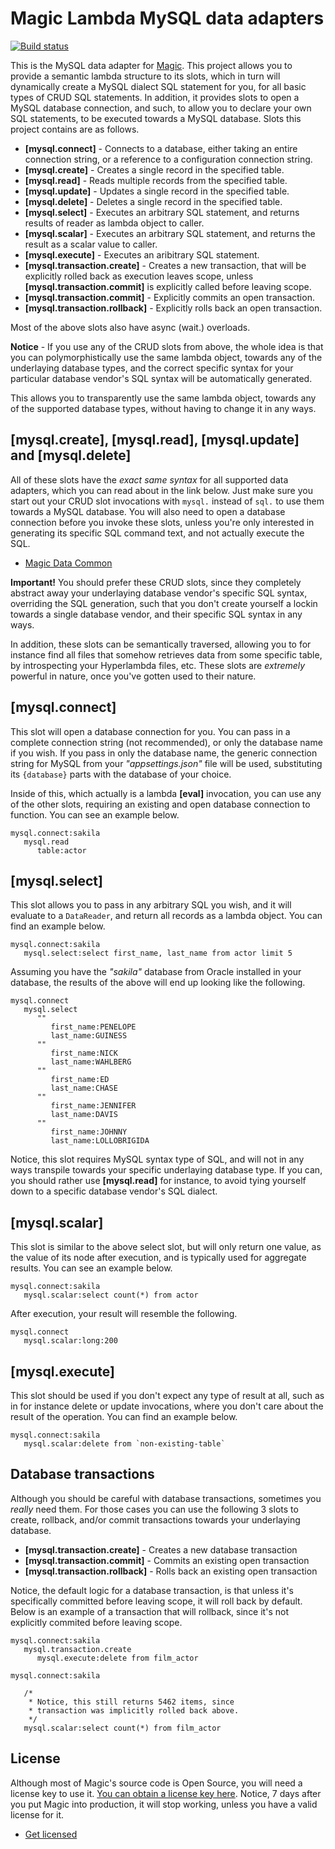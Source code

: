 
# Magic Lambda MySQL data adapters

[![Build status](https://travis-ci.org/polterguy/magic.lambda.mysql.svg?master)](https://travis-ci.org/polterguy/magic.lambda.mysql)

This is the MySQL data adapter for [Magic](https://github.com/polterguy/magic). This project allows you to provide a semantic
lambda structure to its slots, which in turn will dynamically create a MySQL dialect SQL statement for you, for all basic
types of CRUD SQL statements. In addition, it provides slots to open a MySQL database connection, and such, to allow you to
declare your own SQL statements, to be executed towards a MySQL database. Slots this project contains are as follows.

* __[mysql.connect]__ - Connects to a database, either taking an entire connection string, or a reference to a configuration connection string.
* __[mysql.create]__ - Creates a single record in the specified table.
* __[mysql.read]__ - Reads multiple records from the specified table.
* __[mysql.update]__ - Updates a single record in the specified table.
* __[mysql.delete]__ - Deletes a single record in the specified table.
* __[mysql.select]__ - Executes an arbitrary SQL statement, and returns results of reader as lambda object to caller.
* __[mysql.scalar]__ - Executes an arbitrary SQL statement, and returns the result as a scalar value to caller.
* __[mysql.execute]__ - Executes an aribitrary SQL statement.
* __[mysql.transaction.create]__ - Creates a new transaction, that will be explicitly rolled back as execution leaves scope, unless __[mysql.transaction.commit]__ is explicitly called before leaving scope.
* __[mysql.transaction.commit]__ - Explicitly commits an open transaction.
* __[mysql.transaction.rollback]__ - Explicitly rolls back an open transaction.

Most of the above slots also have async (wait.) overloads.

**Notice** - If you use any of the CRUD slots from above, the whole idea is that you can polymorphistically use the
same lambda object, towards any of the underlaying database types, and the correct specific syntax for your particular
database vendor's SQL syntax will be automatically generated.

This allows you to transparently use the same lambda object, towards any of the supported database types, without
having to change it in any ways.

## [mysql.create], [mysql.read], [mysql.update] and [mysql.delete]

All of these slots have the _exact same syntax_ for all supported data adapters, which you can read about in the
link below. Just make sure you start out your CRUD slot invocations with `mysql.` instead of `sql.` to use
them towards a MySQL database. You will also need to open a database connection before you invoke these slots,
unless you're only interested in generating its specific SQL command text, and not actually execute the SQL.

* [Magic Data Common](https://github.com/polterguy/magic.data.common)

**Important!** You should prefer these CRUD slots, since they completely abstract away your underlaying
database vendor's specific SQL syntax, overriding the SQL generation, such that you don't create yourself
a lockin towards a single database vendor, and their specific SQL syntax in any ways.

In addition, these slots can be semantically traversed, allowing you to for instance find all files
that somehow retrieves data from some specific table, by introspecting your Hyperlambda files, etc.
These slots are _extremely_ powerful in nature, once you've gotten used to their nature.

## [mysql.connect]

This slot will open a database connection for you. You can pass in a complete connection string (not recommended),
or only the database name if you wish. If you pass in only the database name, the generic connection string for MySQL
from your _"appsettings.json"_ file will be used, substituting its `{database}` parts with the database of your choice.

Inside of this, which actually is a lambda **[eval]** invocation, you can use any of the other slots, requiring
an existing and open database connection to function. You can see an example below.

```
mysql.connect:sakila
   mysql.read
      table:actor
```

## [mysql.select]

This slot allows you to pass in any arbitrary SQL you wish, and it will evaluate to a `DataReader`, and return
all records as a lambda object. You can find an example below.

```
mysql.connect:sakila
   mysql.select:select first_name, last_name from actor limit 5
```

Assuming you have the _"sakila"_ database from Oracle installed in your database, the results of the above
will end up looking like the following.

```
mysql.connect
   mysql.select
      ""
         first_name:PENELOPE
         last_name:GUINESS
      ""
         first_name:NICK
         last_name:WAHLBERG
      ""
         first_name:ED
         last_name:CHASE
      ""
         first_name:JENNIFER
         last_name:DAVIS
      ""
         first_name:JOHNNY
         last_name:LOLLOBRIGIDA
```

Notice, this slot requires MySQL syntax type of SQL, and will not in any ways transpile towards your specific underlaying
database type. If you can, you should rather use **[mysql.read]** for instance, to avoid tying yourself down to a
specific database vendor's SQL dialect.

## [mysql.scalar]

This slot is similar to the above select slot, but will only return one value, as the value of its node after
execution, and is typically used for aggregate results. You can see an example below.

```
mysql.connect:sakila
   mysql.scalar:select count(*) from actor
```

After execution, your result will resemble the following.

```
mysql.connect
   mysql.scalar:long:200
```

## [mysql.execute]

This slot should be used if you don't expect any type of result at all, such as in for instance delete or update
invocations, where you don't care about the result of the operation. You can find an example below.

```
mysql.connect:sakila
   mysql.scalar:delete from `non-existing-table`
```

## Database transactions

Although you should be careful with database transactions, sometimes you _really_ need them. For those cases you
can use the following 3 slots to create, rollback, and/or commit transactions towards your underlaying database.

* __[mysql.transaction.create]__ - Creates a new database transaction
* __[mysql.transaction.commit]__ - Commits an existing open transaction
* __[mysql.transaction.rollback]__ - Rolls back an existing open transaction

Notice, the default logic for a database transaction, is that unless it's specifically committed before leaving
scope, it will roll back by default. Below is an example of a transaction that will rollback, since it's not
explicitly commited before leaving scope.

```
mysql.connect:sakila
   mysql.transaction.create
      mysql.execute:delete from film_actor

mysql.connect:sakila

   /*
    * Notice, this still returns 5462 items, since
    * transaction was implicitly rolled back above.
    */
   mysql.scalar:select count(*) from film_actor
```

## License

Although most of Magic's source code is Open Source, you will need a license key to use it.
[You can obtain a license key here](https://servergardens.com/buy/).
Notice, 7 days after you put Magic into production, it will stop working, unless you have a valid
license for it.

* [Get licensed](https://servergardens.com/buy/)
